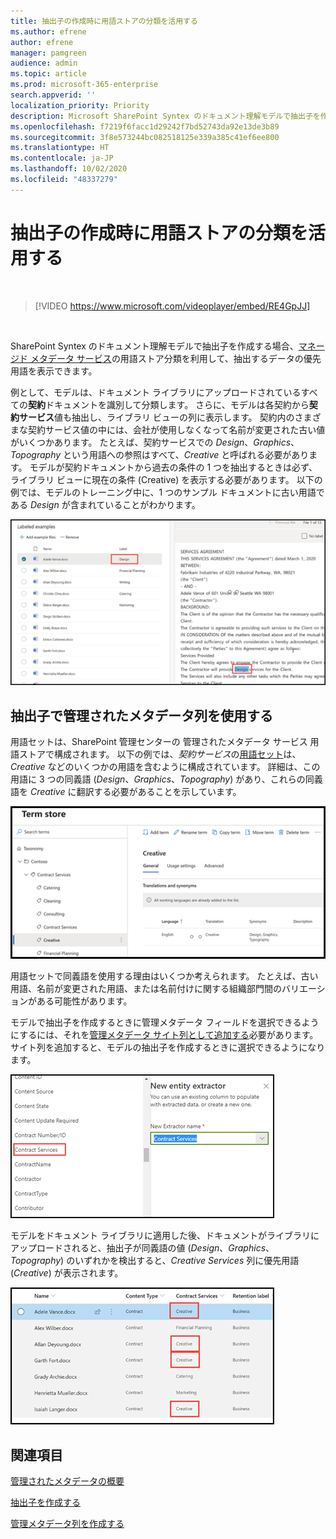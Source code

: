 ```yaml
---
title: 抽出子の作成時に用語ストアの分類を活用する
ms.author: efrene
author: efrene
manager: pamgreen
audience: admin
ms.topic: article
ms.prod: microsoft-365-enterprise
search.appverid: ''
localization_priority: Priority
description: Microsoft SharePoint Syntex のドキュメント理解モデルで抽出子を作成するときに、用語ストアの分類法を活用します。
ms.openlocfilehash: f7219f6facc1d29242f7bd52743da92e13de3b89
ms.sourcegitcommit: 3f8e573244bc082518125e339a385c41ef6ee800
ms.translationtype: HT
ms.contentlocale: ja-JP
ms.lasthandoff: 10/02/2020
ms.locfileid: "48337279"
---
```

# <a name="leverage-term-store-taxonomy-when-creating-an-extractor"></a>抽出子の作成時に用語ストアの分類を活用する

</br>

> [!VIDEO https://www.microsoft.com/videoplayer/embed/RE4GpJJ]  

</br>


SharePoint Syntex のドキュメント理解モデルで抽出子を作成する場合、[マネージド メタデータ サービス](https://docs.microsoft.com/sharepoint/managed-metadata#terms)の用語ストア分類を利用して、抽出するデータの優先用語を表示できます。  

例として、モデルは、ドキュメント ライブラリにアップロードされているすべての**契約**ドキュメントを識別して分類します。  さらに、モデルは各契約から**契約サービス**値も抽出し、ライブラリ ビューの列に表示します。 契約内のさまざまな契約サービス値の中には、会社が使用しなくなって名前が変更された古い値がいくつかあります。 たとえば、契約サービスでの *Design*、*Graphics*、*Topography* という用語への参照はすべて、*Creative* と呼ばれる必要があります。 モデルが契約ドキュメントから過去の条件の 1 つを抽出するときは必ず、ライブラリ ビューに現在の条件 (Creative) を表示する必要があります。 以下の例では、モデルのトレーニング中に、1 つのサンプル ドキュメントに古い用語である *Design* が含まれていることがわかります。

   ![用語ストア](../media/content-understanding/design.png)</br>


## <a name="use-a-managed-metadata-column-in-your-extractor"></a>抽出子で管理されたメタデータ列を使用する

用語セットは、SharePoint 管理センターの 管理されたメタデータ サービス 用語ストアで構成されます。 以下の例では、*契約サービス*の[用語セット](https://docs.microsoft.com/sharepoint/managed-metadata#term-set)は、*Creative* などのいくつかの用語を含むように構成されています。  詳細は、この用語に 3 つの同義語 (*Design*、*Graphics*、*Topography*) があり、これらの同義語を *Creative* に翻訳する必要があることを示しています。 

   ![用語セット](../media/content-understanding/term-store.png)</br>

用語セットで同義語を使用する理由はいくつか考えられます。 たとえば、古い用語、名前が変更された用語、または名前付けに関する組織部門間のバリエーションがある可能性があります。

モデルで抽出子を作成するときに管理メタデータ フィールドを選択できるようにするには、それを[管理メタデータ サイト列として追加する](https://support.microsoft.com/office/8fad9e35-a618-4400-b3c7-46f02785d27f)必要があります。 サイト列を追加すると、モデルの抽出子を作成するときに選択できるようになります。

   ![契約サービス](../media/content-understanding/contract-services.png)</br>


モデルをドキュメント ライブラリに適用した後、ドキュメントがライブラリにアップロードされると、抽出子が同義語の値 (*Design*、*Graphics*、*Topography*) のいずれかを検出すると、*Creative Services* 列に優先用語 (*Creative*) が表示されます。

   ![契約サービス列](../media/content-understanding/creative.png)</br>


## <a name="see-also"></a>関連項目
[管理されたメタデータの概要](https://docs.microsoft.com/sharepoint/managed-metadata#terms)

[抽出子を作成する](create-an-extractor.md)

[管理メタデータ列を作成する](https://support.microsoft.com/office/create-a-managed-metadata-column-8fad9e35-a618-4400-b3c7-46f02785d27f?redirectSourcePath=%252farticle%252fc2a06717-8105-4aea-890d-3082853ab7b7&ui=en-US&rs=en-US&ad=US)





